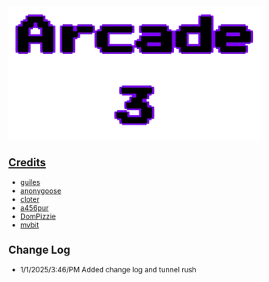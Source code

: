 <div align="center">
        <a href="https://github.com/FutureElliotto/arcade-3" target="_blank">
        <img src="images/title.png" 
        alt="title"
    </a>
</div>

## Credits
- [guiles](https://scratch.mit.edu/users/guiles/)
- [anonygoose](https://penguinmod.com/profile?user=anonygoose)
- [cloter](https://scratch.mit.edu/users/cloter/)
- [a456pur](https://github.com/a456pur)
- [DomPizzie](https://github.com/DomPizzie)
- [mvbit](https://penguinmod.com/profile?user=mvbit)
## Change Log
- 1/1/2025/3:46/PM Added change log and tunnel rush


